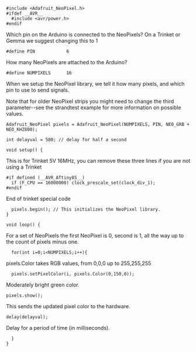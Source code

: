     #include <Adafruit_NeoPixel.h>
    #ifdef __AVR__
      #include <avr/power.h>
    #endif

Which pin on the Arduino is connected to the NeoPixels?
On a Trinket or Gemma we suggest changing this to 1

    #define PIN            6

How many NeoPixels are attached to the Arduino?

    #define NUMPIXELS      16

When we setup the NeoPixel library, we tell it how many pixels, and which pin to use to send signals.

Note that for older NeoPixel strips you might need to change the third parameter--see the strandtest
example for more information on possible values.

    Adafruit_NeoPixel pixels = Adafruit_NeoPixel(NUMPIXELS, PIN, NEO_GRB + NEO_KHZ800);

    int delayval = 500; // delay for half a second

    void setup() {
  
This is for Trinket 5V 16MHz, you can remove these three lines if you are not using a Trinket

    #if defined (__AVR_ATtiny85__)
      if (F_CPU == 16000000) clock_prescale_set(clock_div_1);
    #endif

End of trinket special code

      pixels.begin(); // This initializes the NeoPixel library.
    }

    void loop() {

For a set of NeoPixels the first NeoPixel is 0, second is 1, all the way up to the count of pixels minus one.

      for(int i=0;i<NUMPIXELS;i++){

pixels.Color takes RGB values, from 0,0,0 up to 255,255,255

      pixels.setPixelColor(i, pixels.Color(0,150,0)); 
      
Moderately bright green color.

    pixels.show(); 
    
This sends the updated pixel color to the hardware.

    delay(delayval); 
    
Delay for a period of time (in milliseconds).

      }
    }
